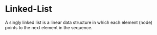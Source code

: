 # Linked-List
A singly linked list is a linear data structure in which each element (node) points to the next element in the sequence.
